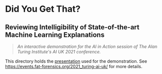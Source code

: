 # Did You Get That? #
## Reviewing Intelligibility of State-of-the-art Machine Learning Explanations ##

> *An interactive demonstration for the AI in Action session of
> The Alan Turing Institute's AI UK 2021 conference.*

This directory holds the [presentation](slides) used for the demonstration.
See <https://events.fat-forensics.org/2021_turing-ai-uk/> for more details.
